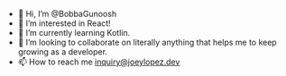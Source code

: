 - 👋 Hi, I’m @BobbaGunoosh
- 👀 I’m interested in React!
- 🌱 I’m currently learning Kotlin. 
- 💞️ I’m looking to collaborate on literally anything that helps me to keep growing as a developer. 
- 📫 How to reach me inquiry@joeylopez.dev

<!---
BobbaGunoosh/BobbaGunoosh is a ✨ special ✨ repository because its `README.md` (this file) appears on your GitHub profile.
You can click the Preview link to take a look at your changes.
--->
